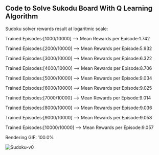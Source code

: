 Code to Solve Sukodu Board With Q Learning Algorithm
--

Sudoku solver rewards result at logaritmic scale:

Trained Episodes:[1000/10000] --> Mean Rewards per Episode:1.742

Trained Episodes:[2000/10000] --> Mean Rewards per Episode:5.932

Trained Episodes:[3000/10000] --> Mean Rewards per Episode:6.322

Trained Episodes:[4000/10000] --> Mean Rewards per Episode:8.706

Trained Episodes:[5000/10000] --> Mean Rewards per Episode:9.034

Trained Episodes:[6000/10000] --> Mean Rewards per Episode:9.025

Trained Episodes:[7000/10000] --> Mean Rewards per Episode:9.014

Trained Episodes:[8000/10000] --> Mean Rewards per Episode:9.036

Trained Episodes:[9000/10000] --> Mean Rewards per Episode:9.058

Trained Episodes:[10000/10000] --> Mean Rewards per Episode:9.057

Rendering GIF: 100.0%

![Sudoku-v0](https://user-images.githubusercontent.com/76565870/162080928-c9253faf-9bb7-4fea-ba40-33c30bc45134.gif)
